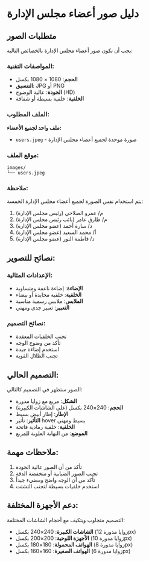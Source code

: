 # دليل صور أعضاء مجلس الإدارة

## متطلبات الصور

يجب أن تكون صور أعضاء مجلس الإدارة بالخصائص التالية:

### المواصفات التقنية:
- **الحجم**: 1080 × 1080 بكسل
- **التنسيق**: JPG أو PNG
- **الجودة**: عالية الوضوح (HD)
- **الخلفية**: خلفية بسيطة أو شفافة

### الملف المطلوب:

**ملف واحد لجميع الأعضاء:**
- `users.jpeg` - صورة موحدة لجميع أعضاء مجلس الإدارة

### موقع الملف:
```
images/
└── users.jpeg
```

### ملاحظة:
يتم استخدام نفس الصورة لجميع أعضاء مجلس الإدارة الخمسة:
1. م/ عمرو الصلاحي (رئيس مجلس الإدارة)
2. م/ طارق عامر (نائب رئيس مجلس الإدارة)
3. د/ سارة أحمد (عضو مجلس الإدارة)
4. أ/ محمد السعيد (عضو مجلس الإدارة)
5. د/ فاطمة النور (عضو مجلس الإدارة)

## نصائح للتصوير:

### الإعدادات المثالية:
- **الإضاءة**: إضاءة ناعمة ومتساوية
- **الخلفية**: خلفية محايدة أو بيضاء
- **الملابس**: ملابس رسمية مناسبة
- **التعبير**: تعبير جدي ومهني

### نصائح التصميم:
- تجنب الخلفيات المعقدة
- تأكد من وضوح الوجه
- استخدم إضاءة جيدة
- تجنب الظلال القوية

## التصميم الحالي:

الصور ستظهر في التصميم كالتالي:
- **الشكل**: مربع مع زوايا مدورة
- **الحجم**: 240×240 بكسل (على الشاشات الكبيرة)
- **الإطار**: إطار أبيض بسيط
- **التأثير**: تأثير hover بسيط ومهني
- **الخلفية**: خلفية رمادية فاتحة
- **الموضع**: من النهاية العلوية للمربع

## ملاحظات مهمة:

1. تأكد من أن الصور عالية الجودة
2. تجنب الصور الضبابية أو منخفضة الدقة
3. تأكد من أن الوجه واضح ومضيء جيداً
4. استخدم خلفيات بسيطة لتجنب التشتت

## دعم الأجهزة المختلفة:

التصميم متجاوب ويتكيف مع أحجام الشاشات المختلفة:
- **الشاشات الكبيرة**: 240×240 بكسل (زوايا مدورة 12px)
- **الأجهزة اللوحية**: 200×200 بكسل (زوايا مدورة 10px)
- **الهواتف المحمولة**: 180×180 بكسل (زوايا مدورة 8px)
- **الهواتف الصغيرة**: 160×160 بكسل (زوايا مدورة 6px)
